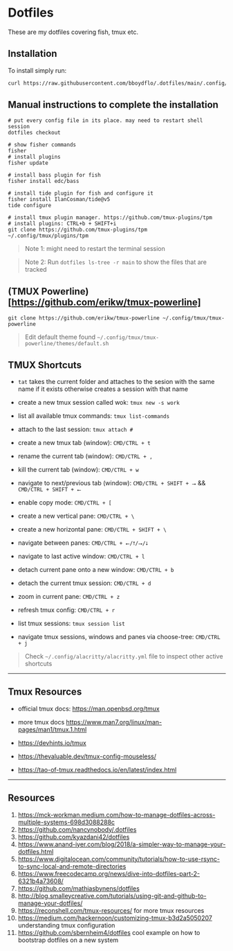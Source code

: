 # Dotfiles

These are my dotfiles covering fish, tmux etc.

## Installation

To install simply run:

```sh
curl https://raw.githubusercontent.com/bboydflo/.dotfiles/main/.config/dotfiles/scripts/install.sh | bash
```

## Manual instructions to complete the installation

```shell
# put every config file in its place. may need to restart shell session
dotfiles checkout
```

```shell
# show fisher commands
fisher
# install plugins
fisher update

# install bass plugin for fish
fisher install edc/bass

# install tide plugin for fish and configure it
fisher install IlanCosman/tide@v5
tide configure

# install tmux plugin manager. https://github.com/tmux-plugins/tpm
# install plugins: CTRL+b + SHIFT+i
git clone https://github.com/tmux-plugins/tpm ~/.config/tmux/plugins/tpm
```

> Note 1: might need to restart the terminal session

> Note 2: Run `dotfiles ls-tree -r main` to show the files that are tracked

## (TMUX Powerline)[https://github.com/erikw/tmux-powerline]

```shell
git clone https://github.com/erikw/tmux-powerline ~/.config/tmux/tmux-powerline
```

> Edit default theme found `~/.config/tmux/tmux-powerline/themes/default.sh`

## TMUX Shortcuts

- `tat` takes the current folder and attaches to the sesion with the same name if it exists otherwise creates a session with that name

- create a new tmux session called wok: `tmux new -s work`

- list all available tmux commands: `tmux list-commands`

- attach to the last session: `tmux attach #`

- create a new tmux tab (window): `CMD/CTRL + t`

- rename the current tab (window): `CMD/CTRL + ,`

- kill the current tab (window): `CMD/CTRL + w`

- navigate to next/previous tab (window): `CMD/CTRL + SHIFT + ⭢` && `CMD/CTRL + SHIFT + ⭠`

- enable copy mode: `CMD/CTRL + [`

- create a new vertical pane: `CMD/CTRL + \`

- create a new horizontal pane: `CMD/CTRL + SHIFT + \`

- navigate between panes: `CMD/CTRL + ⭠/⭡/⭢/⭣`

- navigate to last active window: `CMD/CTRL + l`

- detach current pane onto a new window: `CMD/CTRL + b`

- detach the current tmux session: `CMD/CTRL + d`

- zoom in current pane: `CMD/CTRL + z`

- refresh tmux config: `CMD/CTRL + r`

- list tmux sessions: `tmux session list`

- navigate tmux sessions, windows and panes via choose-tree: `CMD/CTRL + j`

> Check `~/.config/alacritty/alacritty.yml` file to inspect other active shortcuts

---

## Tmux Resources

- official tmux docs: https://man.openbsd.org/tmux

- more tmux docs https://www.man7.org/linux/man-pages/man1/tmux.1.html

- https://devhints.io/tmux

- https://thevaluable.dev/tmux-config-mouseless/

- https://tao-of-tmux.readthedocs.io/en/latest/index.html

---

## Resources

1.  https://mck-workman.medium.com/how-to-manage-dotfiles-across-multiple-systems-698d3088288c
2.  https://github.com/nancynobody/.dotfiles
3.  https://github.com/kyazdani42/dotfiles
4.  https://www.anand-iyer.com/blog/2018/a-simpler-way-to-manage-your-dotfiles.html
5.  https://www.digitalocean.com/community/tutorials/how-to-use-rsync-to-sync-local-and-remote-directories
6.  https://www.freecodecamp.org/news/dive-into-dotfiles-part-2-6321b4a73608/
7.  https://github.com/mathiasbynens/dotfiles
8.  http://blog.smalleycreative.com/tutorials/using-git-and-github-to-manage-your-dotfiles/
9.  https://reconshell.com/tmux-resources/ for more tmux resources
10. https://medium.com/hackernoon/customizing-tmux-b3d2a5050207 understanding tmux configuration
11. https://github.com/sbernheim4/dotfiles cool example on how to bootstrap dotfiles on a new system
